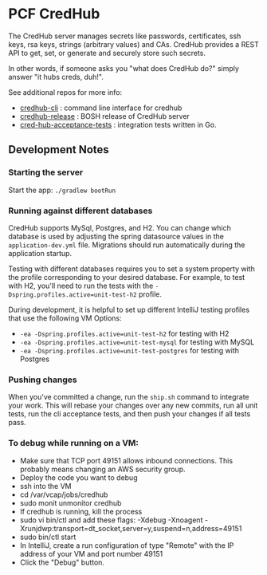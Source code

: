 # PCF CredHub 

The CredHub server manages secrets like passwords, certificates, ssh keys, rsa keys, strings 
(arbitrary values) and CAs. CredHub provides a REST API to get, set, or generate and securely store
such secrets.

In other words, if someone asks you "what does CredHub do?" simply answer "it hubs creds, duh!".
 
See additional repos for more info:

* [credhub-cli](https://github.com/pivotal-cf/credhub-cli) :     command line interface for credhub
* [credhub-release](https://github.com/pivotal-cf/credhub-release) : BOSH release of CredHub server
* [cred-hub-acceptance-tests](https://github.com/pivotal-cf/cred-hub-acceptance-tests) : integration tests written in Go.

## Development Notes

### Starting the server

Start the app: `./gradlew bootRun`

### Running against different databases

CredHub supports MySql, Postgres, and H2. You can change which database is used by
adjusting the spring datasource values in the `application-dev.yml` file. Migrations 
should run automatically during the application startup.

Testing with different databases requires you to set a system property with the profile 
corresponding to your desired database. For example, to test with H2, you'll need to run
the tests with the `-Dspring.profiles.active=unit-test-h2` profile. 

During development, it is helpful to set up different IntelliJ testing profiles that use
the following VM Options:

- `-ea -Dspring.profiles.active=unit-test-h2` for testing with H2
- `-ea -Dspring.profiles.active=unit-test-mysql` for testing with MySQL
- `-ea -Dspring.profiles.active=unit-test-postgres` for testing with Postgres


### Pushing changes

When you've committed a change, run the `ship.sh` command to integrate your work. This
will rebase your changes over any new commits, run all unit tests, run the cli acceptance
tests, and then push your changes if all tests pass.

### To debug while running on a VM:

- Make sure that TCP port 49151 allows inbound connections. This probably means changing an AWS security group. 
- Deploy the code you want to debug
- ssh into the VM
- cd /var/vcap/jobs/credhub
- sudo monit unmonitor credhub
- If credhub is running, kill the process
- sudo vi bin/ctl and add these flags: -Xdebug -Xnoagent -Xrunjdwp:transport=dt_socket,server=y,suspend=n,address=49151
- sudo bin/ctl start
- In IntelliJ, create a run configuration of type "Remote" with the IP address of your VM and port number 49151
- Click the "Debug" button.
